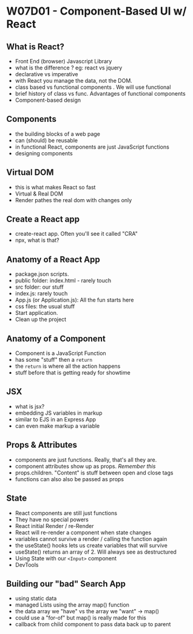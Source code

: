 
# W07D01 - Component-Based UI w/ React

##  What is React?
  - Front End (browser) Javascript Library
  - what is the difference ? eg: react vs jquery
  - declarative vs imperative
  - with React you manage the data, not the DOM.
  - class based vs functional components .  We will use functional
  - brief history of class vs func.  Advantages of functional components
  - Component-based design
  
##  Components
  - the building blocks of a web page
  - can (should)  be reusable
  - in functional React, components are just JavaScript functions
  - designing components

## Virtual DOM
  - this is what makes React so fast
  - Virtual & Real DOM
  - Render  pathes the real dom with changes only  
 
##  Create a React app
  - create-react app. Often you'll see it called "CRA" 
  - npx, what is that?

## Anatomy of a React App
 - package.json scripts.
 - public folder: index.html - rarely touch
 - src folder:  our stuff
 - index.js:  rarely touch
 - App.js (or Application.js):  All the fun starts here
 - css files:  the usual stuff
 - Start application. 
 - Clean up the project
 
## Anatomy of a Component
 - Component is a JavaScript Function
 - has some "stuff" then a `return`
 - the `return` is where all the action happens
 - stuff before that is getting ready for showtime
 
 ##  JSX
  - what is jsx?
  - embedding JS variables in markup
  - similar to EJS in an Express App
  - can even make markup a variable 
  
## Props & Attributes
  - components are just functions.  Really, that's all they are.
  - component attributes show up as props. *Remember this*
  - props.children.  "Content" is stuff between open and close tags
  - functions can also also be passed as props
  
## State
  - React components are still just functions
  - They have no special powers
  - React initial Render / re-Render 
  - React will re-render a component when state changes
  - variables cannot survive a render / calling the function again
  - the useState() hooks lets us create variables that will survive
  - useState() returns an array of 2.  Will always see as destructured
  - Using State with our `<Input>` component
  - DevTools

## Building our "bad" Search App
  - using static data
  - managed Lists using the array map() function
  - the  data array we "have" vs the array we "want" -> map()
  - could use a "for-of" but map() is really made for this
  - callback from child component to pass data back up to parent 


  
